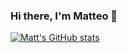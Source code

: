 ### Hi there, I'm Matteo 👋
[![Matt's GitHub stats](https://github-readme-stats.vercel.app/api?username=mattbreda)](https://github.com/anuraghazra/github-readme-stats)
<!-- [![Matt's GitHub stats](https://github-readme-stats-q1f3pr3wa-mattbredas-projects.vercel.app/api?username=mattbreda&hide=stars&show_icons=true&theme=vue-dark)](https://github.com/anuraghazra/github-readme-stats)-->
<!--
https://github-readme-stats-onflfb6zy-mattbredas-projects.vercel.app/
**mattbreda/mattbreda** is a ✨ _special_ ✨ repository because its `README.md` (this file) appears on your GitHub profile.

Here are some ideas to get you started:

- 🔭 I’m currently working on ...
- 🌱 I’m currently learning ...
- 👯 I’m looking to collaborate on ...
- 🤔 I’m looking for help with ...
- 💬 Ask me about ...
- 📫 How to reach me: ...
- 😄 Pronouns: ...
- ⚡ Fun fact: ...
-->
